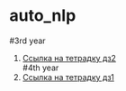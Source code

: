 # auto_nlp
#3rd year
1. [Ссылка на тетрадку дз2](https://github.com/Ne-minus/auto_nlp/blob/main/3rd_year/hw_2/hw_2.ipynb)  
#4th year
1. [Ссылка на тетрадку дз1](https://github.com/Ne-minus/auto_nlp/blob/main/4th_year/Neminova_hw1_auto_nlp.ipynb)
